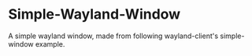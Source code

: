 # Simple-Wayland-Window
A simple wayland window, made from following wayland-client's simple-window example.
